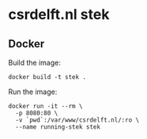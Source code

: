 # csrdelft.nl stek

## Docker

Build the image:

    docker build -t stek .

Run the image:

    docker run -it --rm \
      -p 8080:80 \
      -v `pwd`:/var/www/csrdelft.nl/:ro \
      --name running-stek stek
